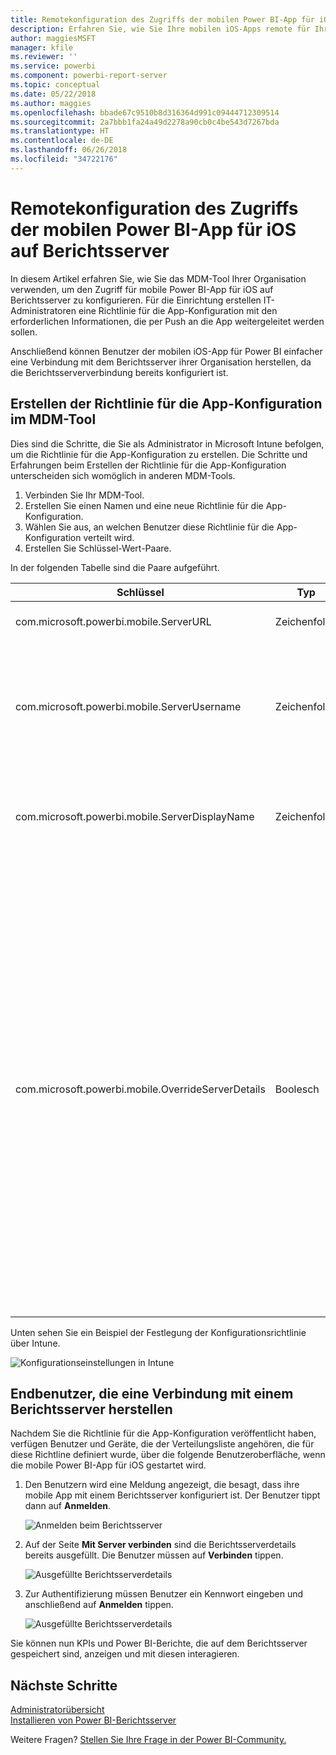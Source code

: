 ```yaml
---
title: Remotekonfiguration des Zugriffs der mobilen Power BI-App für iOS auf Berichtsserver
description: Erfahren Sie, wie Sie Ihre mobilen iOS-Apps remote für Ihren Berichtsserver konfigurieren.
author: maggiesMSFT
manager: kfile
ms.reviewer: ''
ms.service: powerbi
ms.component: powerbi-report-server
ms.topic: conceptual
ms.date: 05/22/2018
ms.author: maggies
ms.openlocfilehash: bbade67c9510b8d316364d991c09444712309514
ms.sourcegitcommit: 2a7bbb1fa24a49d2278a90cb0c4be543d7267bda
ms.translationtype: HT
ms.contentlocale: de-DE
ms.lasthandoff: 06/26/2018
ms.locfileid: "34722176"
---
```

# <a name="configure-power-bi-ios-mobile-app-access-to-a-report-server-remotely"></a>Remotekonfiguration des Zugriffs der mobilen Power BI-App für iOS auf Berichtsserver

In diesem Artikel erfahren Sie, wie Sie das MDM-Tool Ihrer Organisation verwenden, um den Zugriff für mobile Power BI-App für iOS auf Berichtsserver zu konfigurieren. Für die Einrichtung erstellen IT-Administratoren eine Richtlinie für die App-Konfiguration mit den erforderlichen Informationen, die per Push an die App weitergeleitet werden sollen. 

 Anschließend können Benutzer der mobilen iOS-App für Power BI einfacher eine Verbindung mit dem Berichtsserver ihrer Organisation herstellen, da die Berichtsserververbindung bereits konfiguriert ist. 


## <a name="create-the-app-configuration-policy-in-mdm-tool"></a>Erstellen der Richtlinie für die App-Konfiguration im MDM-Tool 

Dies sind die Schritte, die Sie als Administrator in Microsoft Intune befolgen, um die Richtlinie für die App-Konfiguration zu erstellen. Die Schritte und Erfahrungen beim Erstellen der Richtlinie für die App-Konfiguration unterscheiden sich womöglich in anderen MDM-Tools. 

1. Verbinden Sie Ihr MDM-Tool. 
2. Erstellen Sie einen Namen und eine neue Richtlinie für die App-Konfiguration. 
3. Wählen Sie aus, an welchen Benutzer diese Richtlinie für die App-Konfiguration verteilt wird. 
4. Erstellen Sie Schlüssel-Wert-Paare. 

In der folgenden Tabelle sind die Paare aufgeführt.

|Schlüssel  |Typ  |Beschreibung  |
|---------|---------|---------|
| com.microsoft.powerbi.mobile.ServerURL | Zeichenfolge | Berichtsserver-URL </br> Muss mit http/https beginnen |
| com.microsoft.powerbi.mobile.ServerUsername | Zeichenfolge | [Optional] </br> Der Benutzername, der zum Verbinden des Servers verwendet wird. </br> Wenn keiner vorhanden ist, fordert die App den Benutzer auf, den Benutzernamen für die Verbindung einzugeben.| 
| com.microsoft.powerbi.mobile.ServerDisplayName | Zeichenfolge | [Optional] </br> Der Standardwert ist „Berichtsserver“. </br> Ein Anzeigename, der in der App zur Darstellung des Servers verwendet wird | 
| com.microsoft.powerbi.mobile.OverrideServerDetails | Boolesch | Der Standardwert ist TRUE </br> Wenn der Standardwert auf TRUE festgelegt ist, wird jede Berichtsserverdefinition, die sich bereits auf dem mobilen Gerät befindet, außer Kraft gesetzt (vorhandene Server, die bereits konfiguriert sind, werden gelöscht). </br> Wenn die Außerkraftsetzung auf TRUE festgelegt ist, wird dadurch auch verhindert, dass der Benutzer diese Konfiguration entfernt. </br> Bei FALSE werden die mithilfe von Push übertragenen Werte hinzugefügt, und vorhandene Einstellungen werden beibehalten. </br> Wenn die gleiche Server-URL bereits in der mobilen App konfiguriert ist, behält die App diese Konfiguration bei und fordert den Benutzer nicht auf, sich neu für denselben Server zu authentifizieren. |

Unten sehen Sie ein Beispiel der Festlegung der Konfigurationsrichtlinie über Intune.

![Konfigurationseinstellungen in Intune](media/configure-powerbi-mobile-apps-remote/power-bi-ios-remote-configuration-settings.png)

## <a name="end-users-connecting-to-a-report-server"></a>Endbenutzer, die eine Verbindung mit einem Berichtsserver herstellen

Nachdem Sie die Richtlinie für die App-Konfiguration veröffentlicht haben, verfügen Benutzer und Geräte, die der Verteilungsliste angehören, die für diese Richtline definiert wurde, über die folgende Benutzeroberfläche, wenn die mobile Power BI-App für iOS gestartet wird. 

1. Den Benutzern wird eine Meldung angezeigt, die besagt, dass ihre mobile App mit einem Berichtsserver konfiguriert ist. Der Benutzer tippt dann auf **Anmelden**.

    ![Anmelden beim Berichtsserver](media/configure-powerbi-mobile-apps-remote/power-bi-config-server-sign-in.png)

2.  Auf der Seite **Mit Server verbinden** sind die Berichtsserverdetails bereits ausgefüllt. Die Benutzer müssen auf **Verbinden** tippen.

    ![Ausgefüllte Berichtsserverdetails](media/configure-powerbi-mobile-apps-remote/power-bi-ios-remote-configure-connect-server.png)

3. Zur Authentifizierung müssen Benutzer ein Kennwort eingeben und anschließend auf **Anmelden** tippen. 

    ![Ausgefüllte Berichtsserverdetails](media/configure-powerbi-mobile-apps-remote/power-bi-config-server-address.png)

Sie können nun KPIs und Power BI-Berichte, die auf dem Berichtsserver gespeichert sind, anzeigen und mit diesen interagieren.

## <a name="next-steps"></a>Nächste Schritte
[Administratorübersicht](admin-handbook-overview.md)  
[Installieren von Power BI-Berichtsserver](install-report-server.md)  

Weitere Fragen? [Stellen Sie Ihre Frage in der Power BI-Community.](https://community.powerbi.com/)

